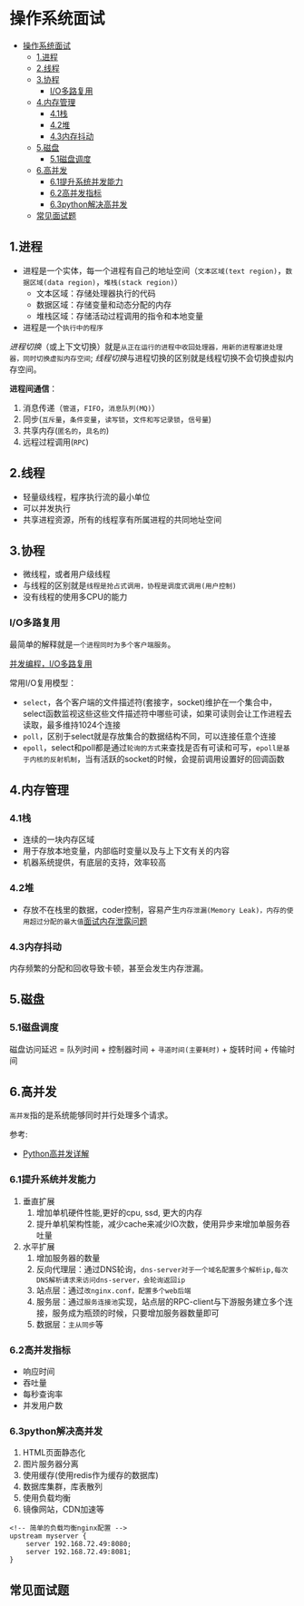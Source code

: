 # 操作系统面试

<!-- TOC -->

- [操作系统面试](#操作系统面试)
    - [1.进程](#1进程)
    - [2.线程](#2线程)
    - [3.协程](#3协程)
        - [I/O多路复用](#io多路复用)
    - [4.内存管理](#4内存管理)
        - [4.1栈](#41栈)
        - [4.2堆](#42堆)
        - [4.3内存抖动](#43内存抖动)
    - [5.磁盘](#5磁盘)
        - [5.1磁盘调度](#51磁盘调度)
    - [6.高并发](#6高并发)
        - [6.1提升系统并发能力](#61提升系统并发能力)
        - [6.2高并发指标](#62高并发指标)
        - [6.3python解决高并发](#63python解决高并发)
    - [常见面试题](#常见面试题)

<!-- /TOC -->

## 1.进程

- 进程是一个实体，每一个进程有自己的地址空间（`文本区域(text region)`，`数据区域(data region)`，`堆栈(stack region)`）
  - 文本区域：存储处理器执行的代码
  - 数据区域：存储变量和动态分配的内存
  - 堆栈区域：存储活动过程调用的指令和本地变量
- 进程是一个`执行中的程序`

*进程切换*（或上下文切换）就是`从正在运行的进程中收回处理器，用新的进程塞进处理器，同时切换虚拟内存空间`;
*线程切换*与进程切换的区别就是线程切换不会切换虚拟内存空间。

**进程间通信**：

1. 消息传递（`管道`，`FIFO`，`消息队列(MQ)`）
2. 同步(`互斥量`，`条件变量`，`读写锁`，`文件和写记录锁`，`信号量`)
3. 共享内存(`匿名的`，`具名的`)
4. 远程过程调用(`RPC`)

## 2.线程

- 轻量级线程，程序执行流的最小单位
- 可以并发执行
- 共享进程资源，所有的线程享有所属进程的共同地址空间

## 3.协程

- 微线程，或者用户级线程
- 与线程的区别就是`线程是抢占式调用，协程是调度式调用(用户控制)`
- 没有线程的使用多CPU的能力

### I/O多路复用

最简单的解释就是`一个进程同时为多个客户端服务`。

[并发编程，I/O多路复用](https://www.cnblogs.com/cainingning/p/9556642.html)

常用I/O复用模型：

- `select`，各个客户端的文件描述符(套接字，socket)维护在一个集合中，select函数监视这些这些文件描述符中哪些可读，如果可读则会让工作进程去读取，最多维持1024个连接
- `poll`，区别于select就是存放集合的数据结构不同，可以连接任意个连接
- `epoll`，select和poll都是通过`轮询的方式`来查找是否有可读和可写，`epoll是基于内核的反射机制`，当有活跃的socket的时候，会提前调用设置好的回调函数

## 4.内存管理

### 4.1栈

- 连续的一块内存区域
- 用于存放本地变量，内部临时变量以及与上下文有关的内容
- 机器系统提供，有底层的支持，效率较高

### 4.2堆

- 存放不在栈里的数据，coder控制，容易产生`内存泄漏(Memory Leak)，内存的使用超过分配的最大值`[面试内存泄露问题](https://blog.csdn.net/zy_jibai/article/details/80957169)

### 4.3内存抖动

内存频繁的分配和回收导致卡顿，甚至会发生内存泄漏。

## 5.磁盘

### 5.1磁盘调度

磁盘访问延迟 = 队列时间 + 控制器时间 + `寻道时间(主要耗时)` + 旋转时间 + 传输时间

## 6.高并发

`高并发`指的是系统能够同时并行处理多个请求。

参考:

- [Python高并发详解](https://www.cnblogs.com/daofaziran/p/10154986.html)

### 6.1提升系统并发能力

1. 垂直扩展
   1. 增加单机硬件性能,更好的cpu, ssd, 更大的内存
   2. 提升单机架构性能，减少cache来减少IO次数，使用异步来增加单服务吞吐量
2. 水平扩展
   1. 增加服务器的数量
   2. 反向代理层：通过DNS轮询，`dns-server对于一个域名配置多个解析ip,每次DNS解析请求来访问dns-server，会轮询返回ip`
   3. 站点层：通过`改nginx.conf，配置多个web后端`
   4. 服务层：通过`服务连接池`实现，站点层的RPC-client与下游服务建立多个连接，服务成为瓶颈的时候，只要增加服务器数量即可
   5. 数据层：`主从同步`等

### 6.2高并发指标

- 响应时间
- 吞吐量
- 每秒查询率
- 并发用户数

### 6.3python解决高并发

1. HTML页面静态化
2. 图片服务器分离
3. 使用缓存(使用redis作为缓存的数据库)
4. 数据库集群，库表散列
5. 使用负载均衡
6. 镜像网站，CDN加速等

```nginx
<!-- 简单的负载均衡nginx配置 -->
upstream myserver {
    server 192.168.72.49:8080;
    server 192.168.72.49:8081;
}
```

## 常见面试题
